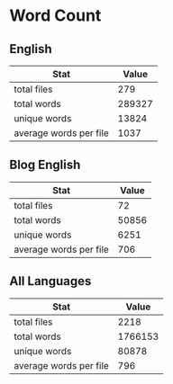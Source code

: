 # Word Count

## English

Stat | Value
---- | -----
total files | 279
total words | 289327
unique words | 13824
average words per file | 1037

## Blog English

Stat | Value
---- | -----
total files | 72
total words | 50856
unique words | 6251
average words per file | 706

## All Languages

Stat | Value
---- | -----
total files | 2218
total words | 1766153
unique words | 80878
average words per file | 796
